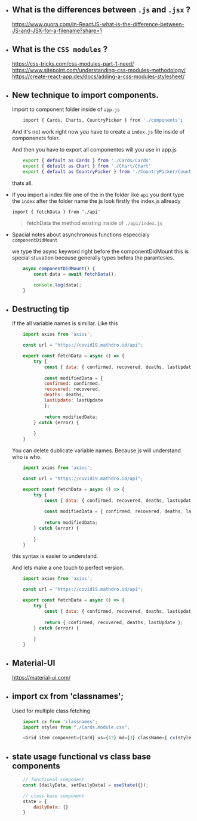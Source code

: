 - ## What is the differences between `.js` and `.jsx` ? 

    https://www.quora.com/In-ReactJS-what-is-the-difference-between-JS-and-JSX-for-a-filename?share=1

- ## What is the `CSS modules` ?   

    https://css-tricks.com/css-modules-part-1-need/     
    https://www.sitepoint.com/understanding-css-modules-methodology/
    https://create-react-app.dev/docs/adding-a-css-modules-stylesheet/

- ## New technique to import components.

    Import to component folder inside of `app.js`
    ```bash
        import { Cards, Charts, CountryPicker } from './components';
    ```

    And it's not work right now you have to create a `index.js` file inside of componenets foler.

    And then you have to export all componentes will you use in app.js 

    ```bash
        export { default as Cards } from './Cards/Cards'
        export { default as Chart } from './Chart/Chart'
        export { default as CountryPicker } from './CountryPicker/CountryPicker'
    ```

    thats all. 

- If you import a index file one of the in the folder like `api` you dont type the `index` after the folder name the js look firstly the index.js allready

    `import { fetchData } from './api'` 

    > fetchData the method existing inside of `./api/index.js`


- Spacial notes about asynchronous functions especcialy `componentDidMount`

    we type the async keyword right before the componentDidMount this is special stuvation becouse generally types befera the parantesies.   

    ```javascript
        async componentDidMount() {
            const data = await fetchData();

            console.log(data);
        }
    ```

- ## Destructing tip

    If the all variable names is simillar. Like this 

    ```js
        import axios from 'axios';

        const url = "https://covid19.mathdro.id/api";

        export const fetchData = async () => {
            try {
                const { data: { confirmed, recovered, deaths, lastUpdate } } = await axios.get(url);
                
                const modifiedData = {
                confirmed: confirmed,
                recovered: recovered,
                deaths: deaths,
                lastUpdate: lastUpdate
                };
                
                return modifiedData;
            } catch (error) {
                
            }
        }
    ```

    You can delete dublicate variable names. Because js will understand who is who.

    ```js
        import axios from 'axios';

        const url = "https://covid19.mathdro.id/api";

        export const fetchData = async () => {
            try {
                const { data: { confirmed, recovered, deaths, lastUpdate } } = await axios.get(url);
                
                const modifiedData = { confirmed, recovered, deaths, lastUpdate };
                
                return modifiedData;
            } catch (error) {
                
            }
        }
    ```
        
    this syntax is easier to understand.

    And lets make a one touch to perfect version.

    ```js
        import axios from 'axios';

        const url = "https://covid19.mathdro.id/api";

        export const fetchData = async () => {
            try {
                const { data: { confirmed, recovered, deaths, lastUpdate } } = await axios.get(url);
                
                return { confirmed, recovered, deaths, lastUpdate };
            } catch (error) {
                
            }
        }
    ```

- ## Material-UI
    https://material-ui.com/

- ## import cx from 'classnames';

    Used for multiple class fetching

    ```js
        import cx from 'classnames';
        import styles from "./Cards.module.css";

        <Grid item component={Card} xs={12} md={3} className={ cx(styles.card, styles.infected) }>
    ```

- ## state usage functional vs class base components

    ```js
        // functional component
        const [dailyData, setDailyData] = useState({});

        // class base component
        state = {
            dailyData: {}
        }
    ```